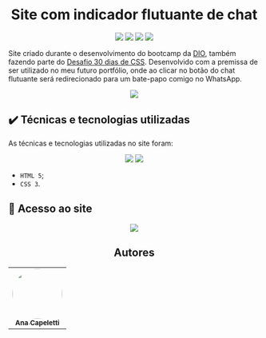 <h1 align="center"> Site com indicador flutuante de chat </h1>

<p align="center">
  <img src="https://img.shields.io/static/v1?label=VISUALSTUDIOCODE&message=IDE&color=blue&style=for-the-badge&logo=VISUALSTUDIOCODE"/>
  <img src="https://img.shields.io/static/v1?label=CODESANDBOX&message=IDE&color=blue&style=for-the-badge&logo=CODESANDBOX"/>
  <img src="http://img.shields.io/static/v1?label=License&message=MIT&color=green&style=for-the-badge"/>
  <img src="http://img.shields.io/static/v1?label=STATUS&message=CONCLUIDO&color=GREEN&style=for-the-badge"/>
</p>

Site criado durante o desenvolvimento do bootcamp da [DIO](https://web.dio.me/track/8c4aa38f-7bc5-46ff-b302-baf78430852e), também fazendo parte do [Desafio 30 dias de CSS](https://github.com/MilenaCarecho/30diasDeCSS). Desenvolvido com a premissa de ser utilizado no meu futuro portfólio, onde ao clicar no botão do chat flutuante será redirecionado para um bate-papo comigo no WhatsApp.

<div align="center">
  <img src="https://raw.githubusercontent.com/SpruceGabriela/30diasDeCSS/master/projects/dia_14/chatbot.gif">
</div>

## ✔️ Técnicas e tecnologias utilizadas

As técnicas e tecnologias utilizadas no site foram:

<p align="center">
  <img src="https://img.shields.io/badge/HTML5-E34F26?style=for-the-badge&logo=html5&logoColor=white"/>
  <img src="https://img.shields.io/badge/CSS3-1572B6?style=for-the-badge&logo=css3&logoColor=white"/>
</p>

- `HTML 5`;
- `CSS 3`.

## 📁 Acesso ao site

<div align="center">
  <a href="https://n5w2d5.csb.app/">
    <img  align="center" height src="https://img.shields.io/badge/Codesandbox-000000?style=for-the-badge&logo=CodeSandbox&logoColor=white">
  </a>
</div>

<h2 align="center">Autores</h2>

<table align="center">
  <tr>
    <td align="center">
      <a href="https://github.com/ANACAPELETTI">
        <img style="border-radius: 50%;" src="https://avatars.githubusercontent.com/u/75649546?v=4" width="100px;" alt=""/><br/><sub><b>Ana Capeletti</b></sub>
      </a> <br/>
      <a href="https://github.com/ANACAPELETTI" title="Ana Capeletti"></a>
    </td>
</table>
